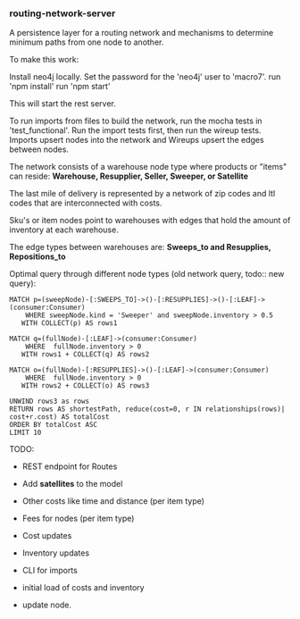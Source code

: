 ### routing-network-server

A persistence layer for a routing network and mechanisms to determine minimum paths from one node to another.

To make this work:

Install neo4j locally.  Set the password for the 'neo4j' user to 'macro7'.
run 'npm install'
run 'npm start'

This will start the rest server.

To run imports from files to build the network, run the mocha tests in 'test_functional'.
Run the import tests first, then run the wireup tests. Imports upsert nodes into the network and 
Wireups upsert the edges between nodes.


The network consists of a warehouse node type where products or "items" can reside: **Warehouse, Resupplier, Seller, Sweeper, or Satellite**

The last mile of delivery is represented by a network of zip codes and ltl codes that are interconnected with costs.

Sku's or item nodes point to warehouses with edges that hold the amount of inventory at each warehouse.

The edge types between warehouses are: **Sweeps_to and Resupplies, Repositions_to**

Optimal query through different node types (old network query, todo:: new query):

```
MATCH p=(sweepNode)-[:SWEEPS_TO]->()-[:RESUPPLIES]->()-[:LEAF]->(consumer:Consumer) 
    WHERE sweepNode.kind = 'Sweeper' and sweepNode.inventory > 0.5
   WITH COLLECT(p) AS rows1

MATCH q=(fullNode)-[:LEAF]->(consumer:Consumer)
    WHERE  fullNode.inventory > 0 
   WITH rows1 + COLLECT(q) AS rows2

MATCH o=(fullNode)-[:RESUPPLIES]->()-[:LEAF]->(consumer:Consumer) 
    WHERE  fullNode.inventory > 0 
   WITH rows2 + COLLECT(o) AS rows3

UNWIND rows3 as rows
RETURN rows AS shortestPath, reduce(cost=0, r IN relationships(rows)| cost+r.cost) AS totalCost
ORDER BY totalCost ASC
LIMIT 10
```

TODO:
* REST endpoint for Routes
* Add  **satellites** to the model
* Other costs like time and distance (per item type)
* Fees for nodes (per item type)

* Cost updates
* Inventory updates
* CLI for imports
* initial load of costs and inventory
* update node.

